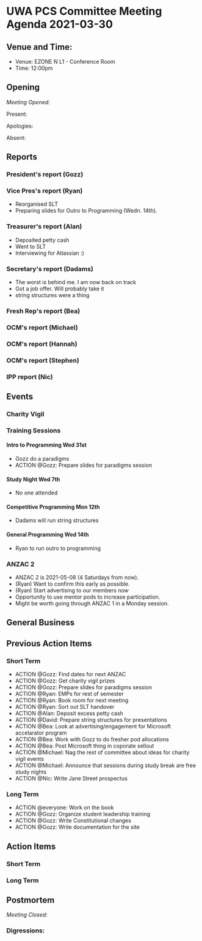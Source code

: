 # UWA PCS Committee Meeting Agenda 2021-03-30


## Venue and Time:
- Venue: EZONE N L1 - Conference Room 
- Time: 12:00pm

## Opening

*Meeting Opened:*

Present:

Apologies:

Absent:

## Reports

### President's report (Gozz)



### Vice Pres's report (Ryan)
- Reorganised SLT
- Preparing slides for Outro to Programming (Wedn. 14th). 


### Treasurer's report (Alan)
- Deposited petty cash
- Went to SLT
- Interviewing for Atlassian :)


### Secretary's report (Dadams)

- The worst is behind me. I am now back on track
- Got a job offer. Will probably take it
- string structures were a thing


### Fresh Rep's report (Bea)


### OCM's report (Michael)


### OCM's report (Hannah)


### OCM's report (Stephen)


### IPP report (Nic)


## Events

### Charity Vigil

### Training Sessions

#### Intro to Programming Wed 31st
- Gozz do a paradigms
- ACTION @Gozz: Prepare slides for paradigms session

#### Study Night Wed 7th
- No one attended

#### Competitive Programming Mon 12th
- Dadams will run string structures

#### General Programming Wed 14th
- Ryan to run outro to programming

### ANZAC 2
- ANZAC 2 is 2021-05-08 (4 Saturdays from now).
 - (Ryan) Want to confirm this early as possible. 
 - (Ryan) Start advertising to our members _now_
  - Opportunity to use mentor pods to increase participation. 
  - Might be worth going through ANZAC 1 in a Monday session. 

## General Business


## Previous Action Items

### Short Term 

- ACTION @Gozz: Find dates for next ANZAC
- ACTION @Gozz: Get charity vigil prizes
- ACTION @Gozz: Prepare slides for paradigms session
- ACTION @Ryan: EMPs for rest of semester
- ACTION @Ryan: Book room for next meeting
- ACTION @Ryan: Sort out SLT handover
- ACTION @Alan: Deposit excess petty cash
- ACTION @David: Prepare string structures for presentations
- ACTION @Bea: Look at advertising/engagement for Microsoft accelarator program
- ACTION @Bea: Work with Gozz to do fresher pod allocations
- ACTION @Bea: Post Microsoft thing in coporate sellout
- ACTION @Michael: Nag the rest of committee about ideas for charity vigil events
- ACTION @Michael: Announce that sessions during study break are free study nights
- ACTION @Nic: Write Jane Street prospectus

### Long Term

- ACTION @everyone: Work on the book
- ACTION @Gozz: Organize student leadership training
- ACTION @Gozz: Write Constitutional changes
- ACTION @Gozz: Write documentation for the site


## Action Items

### Short Term 

### Long Term


## Postmortem
*Meeting Closed:*

### Digressions: 
